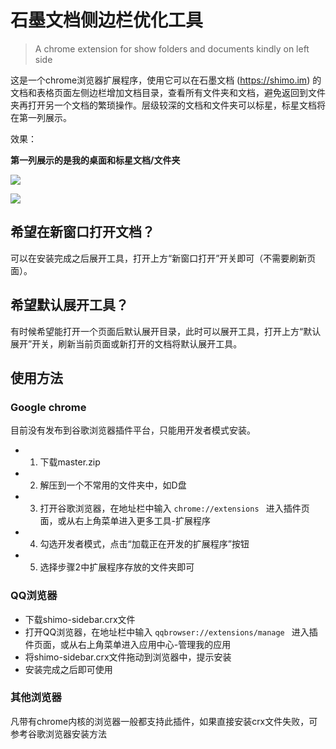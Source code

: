 
# 石墨文档侧边栏优化工具

> A chrome extension for show folders and documents kindly on left side

这是一个chrome浏览器扩展程序，使用它可以在石墨文档 (https://shimo.im) 的文档和表格页面左侧边栏增加文档目录，查看所有文件夹和文档，避免返回到文件夹再打开另一个文档的繁琐操作。层级较深的文档和文件夹可以标星，标星文档将在第一列展示。

效果：

**第一列展示的是我的桌面和标星文档/文件夹**

![](https://dn-shimo-image.qbox.me/8Dtq0U5X6aErtIEj/image.png)

![](https://dn-shimo-image.qbox.me/suKpnsjriWsg94qQ/image.png)

## 希望在新窗口打开文档？

可以在安装完成之后展开工具，打开上方“新窗口打开”开关即可（不需要刷新页面）。

## 希望默认展开工具？

有时候希望能打开一个页面后默认展开目录，此时可以展开工具，打开上方“默认展开”开关，刷新当前页面或新打开的文档将默认展开工具。

## 使用方法

### Google chrome

目前没有发布到谷歌浏览器插件平台，只能用开发者模式安装。

- 1. 下载master.zip
- 2. 解压到一个不常用的文件夹中，如D盘
- 3. 打开谷歌浏览器，在地址栏中输入 ` chrome://extensions  ` 进入插件页面，或从右上角菜单进入更多工具-扩展程序
- 4. 勾选开发者模式，点击“加载正在开发的扩展程序”按钮
- 5. 选择步骤2中扩展程序存放的文件夹即可

### QQ浏览器

- 下载shimo-sidebar.crx文件
- 打开QQ浏览器，在地址栏中输入 ` qqbrowser://extensions/manage  ` 进入插件页面，或从右上角菜单进入应用中心-管理我的应用
- 将shimo-sidebar.crx文件拖动到浏览器中，提示安装
- 安装完成之后即可使用

### 其他浏览器

凡带有chrome内核的浏览器一般都支持此插件，如果直接安装crx文件失败，可参考谷歌浏览器安装方法
